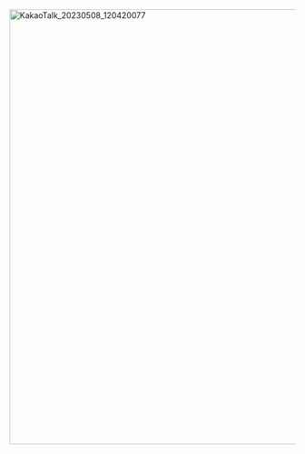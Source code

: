 <img width="768" alt="KakaoTalk_20230508_120420077" src="https://user-images.githubusercontent.com/28051638/236724979-d6ee1d30-7ffe-4826-8d0f-d327eb38658a.png">
